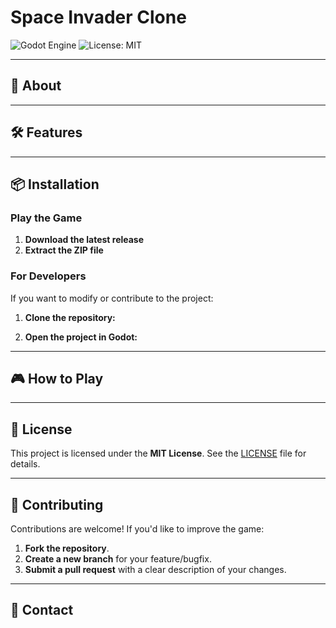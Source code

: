 # Space Invader Clone


![Godot Engine](https://img.shields.io/badge/Godot-4.5-blue)
![License: MIT](https://img.shields.io/badge/License-MIT-yellow)

---

## 📖 About


---

## 🛠️ Features


---

## 📦 Installation
### Play the Game
1. **Download the latest release** 
2. **Extract the ZIP file** 

### For Developers
If you want to modify or contribute to the project:
1. **Clone the repository:**

2. **Open the project in Godot:**


---

## 🎮 How to Play


---

## 📜 License
This project is licensed under the **MIT License**. See the [LICENSE](LICENSE) file for details.

---

## 🙌 Contributing
Contributions are welcome! If you'd like to improve the game:
1. **Fork the repository**.
2. **Create a new branch** for your feature/bugfix.
3. **Submit a pull request** with a clear description of your changes.

---

## 📧 Contact

